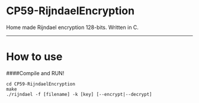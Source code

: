 # CP59-RijndaelEncryption
Home made Rijndael encryption 128-bits. Written in C.


- - - - 

# How to use #
####Compile and RUN!

	cd CP59-RijndaelEncryption
	make
	./rijndael -f [filename] -k [key] [--encrypt|--decrypt]

	
